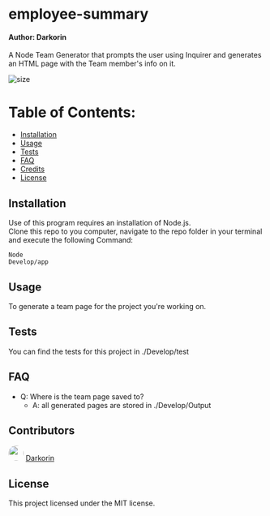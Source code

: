 # employee-summary
#### Author: Darkorin

A Node Team Generator that prompts the user using Inquirer and generates an HTML page with the Team member's info on it.

![size](https://img.shields.io/github/repo-size/Darkorin/employee-summary)
        
# Table of Contents:
* [Installation](#Installation)
* [Usage](#Usage)
* [Tests](#Tests)
* [FAQ](#FAQ)
* [Credits](#Contributors)
* [License](#License)
        
## Installation
Use of this program requires an installation of Node.js.\
Clone this repo to you computer, navigate to the repo folder in your terminal and execute the following Command: <pre><code>Node Develop/app</code></pre>
        
## Usage
To generate a team page for the project you're working on.
        
## Tests
You can find the tests for this project in ./Develop/test
        
## FAQ
* Q: Where is the team page saved to?
    * A: all generated pages are stored in ./Develop/Output

## Contributors
<img src="https://avatars0.githubusercontent.com/u/61299620?v=4" width="30" style="border-radius: 15px"> [Darkorin](https://github.com/Darkorin)<br>
        
## License
This project licensed under the MIT license.
